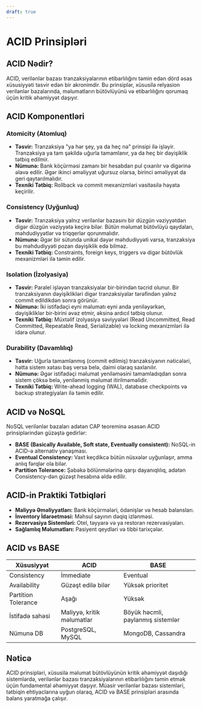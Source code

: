 ```yaml
---
draft: true
---
```

# ACID Prinsipləri


## ACID Nədir?

ACID, verilənlər bazası tranzaksiyalarının etibarlılığını təmin edən dörd əsas xüsusiyyəti təsvir edən bir akronimdir. Bu prinsiplər, xüsusilə relyasion verilənlər bazalarında, məlumatların bütövlüyünü və etibarlılığını qorumaq üçün kritik əhəmiyyət daşıyır.

## ACID Komponentləri

### Atomicity (Atomluq)

- **Təsvir:** Tranzaksiya "ya hər şey, ya da heç nə" prinsipi ilə işləyir. Tranzaksiya ya tam şəkildə uğurla tamamlanır, ya da heç bir dəyişiklik tətbiq edilmir.
- **Nümunə:** Bank köçürməsi zamanı bir hesabdan pul çıxarılır və digərinə əlavə edilir. Əgər ikinci əməliyyat uğursuz olarsa, birinci əməliyyat da geri qaytarılmalıdır.
- **Texniki Tətbiq:** Rollback və commit mexanizmləri vasitəsilə həyata keçirilir.

### Consistency (Uyğunluq)

- **Təsvir:** Tranzaksiya yalnız verilənlər bazasını bir düzgün vəziyyətdən digər düzgün vəziyyətə keçirə bilər. Bütün məlumat bütövlüyü qaydaları, məhdudiyyətlər və triqqerlər qorunmalıdır.
- **Nümunə:** Əgər bir sütunda unikal dəyər məhdudiyyəti varsa, tranzaksiya bu məhdudiyyəti pozan dəyişiklik edə bilməz.
- **Texniki Tətbiq:** Constraints, foreign keys, triggers və digər bütövlük mexanizmləri ilə təmin edilir.

### Isolation (İzolyasiya)

- **Təsvir:** Paralel işləyən tranzaksiyalar bir-birindən təcrid olunur. Bir tranzaksiyanın dəyişiklikləri digər tranzaksiyalar tərəfindən yalnız commit edildikdən sonra görünür.
- **Nümunə:** İki istifadəçi eyni məlumatı eyni anda yeniləyərkən, dəyişikliklər bir-birini əvəz etmir, əksinə ardıcıl tətbiq olunur.
- **Texniki Tətbiq:** Müxtəlif izolyasiya səviyyələri (Read Uncommitted, Read Committed, Repeatable Read, Serializable) və locking mexanizmləri ilə idarə olunur.

### Durability (Davamlılıq)

- **Təsvir:** Uğurla tamamlanmış (commit edilmiş) tranzaksiyanın nəticələri, hətta sistem xətası baş versə belə, daimi olaraq saxlanılır.
- **Nümunə:** Əgər istifadəçi məlumat yeniləməsini tamamladıqdan sonra sistem çöksə belə, yenilənmiş məlumat itirilməməlidir.
- **Texniki Tətbiq:** Write-ahead logging (WAL), database checkpoints və backup strategiyaları ilə təmin edilir.

## ACID və NoSQL

NoSQL verilənlər bazaları adətən CAP teoreminə əsasən ACID prinsiplərindən güzəştə gedirlər:

- **BASE (Basically Available, Soft state, Eventually consistent):** NoSQL-in ACID-ə alternativ yanaşması.
- **Eventual Consistency:** Vaxt keçdikcə bütün nüsxələr uyğunlaşır, amma anlıq fərqlər ola bilər.
- **Partition Tolerance:** Şəbəkə bölünmələrinə qarşı dayanıqlılıq, adətən Consistency-dən güzəşt hesabına əldə edilir.

## ACID-in Praktiki Tətbiqləri

- **Maliyyə Əməliyyatları:** Bank köçürmələri, ödənişlər və hesab balansları.
- **İnventory İdarəetməsi:** Məhsul sayının dəqiq izlənməsi.
- **Rezervasiya Sistemləri:** Otel, təyyarə və ya restoran rezervasiyaları.
- **Sağlamlıq Məlumatları:** Pasiyent qeydləri və tibbi tarixçələr.

## ACID vs BASE

| Xüsusiyyət | ACID | BASE |
|------------|------|------|
| Consistency | İmmediate | Eventual |
| Availability | Güzəşt edilə bilər | Yüksək prioritet |
| Partition Tolerance | Aşağı | Yüksək |
| İstifadə sahəsi | Maliyyə, kritik məlumatlar | Böyük həcmli, paylanmış sistemlər |
| Nümunə DB | PostgreSQL, MySQL | MongoDB, Cassandra |

## Nəticə

ACID prinsipləri, xüsusilə məlumat bütövlüyünün kritik əhəmiyyət daşıdığı sistemlərdə, verilənlər bazası tranzaksiyalarının etibarlılığını təmin etmək üçün fundamental əhəmiyyət daşıyır. Müasir verilənlər bazası sistemləri, tətbiqin ehtiyaclarına uyğun olaraq, ACID və BASE prinsipləri arasında balans yaratmağa çalışır.